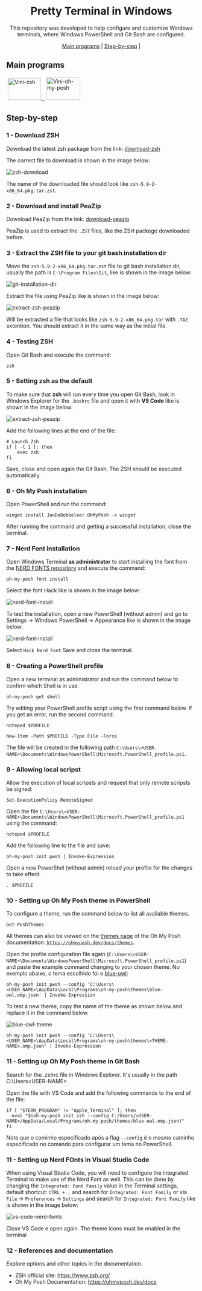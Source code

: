 <h1 align="center">Pretty Terminal in Windows</h1>

<p align="center">
    This repository was developed to help configure and customize Windows terminals, where Windows PowerShell and Git Bash are configured.
</p>

<p align="center">
    <a href="https://github.com/Vinicius999/pretty-terminal-windows#main-programs">Main programs</a> |
    <a href="https://github.com/Vinicius999/pretty-terminal-windows#step-by-step">Step-by-step</a> |
</p>


## Main programs 

<p style='margin: 20px 4px 32px;'>
    <a href="https://github.com/ohmyzsh/ohmyzsh/wiki/Installing-ZSH" target="_blank" rel="noopener noreferrer">
        <img src="https://github.com/Zsh-art/logo/blob/main/png/white_horizontal_icon.png?raw=true" alt="Vini-zsh" width="88" height="58" />
    </a>_
    <a href="https://ohmyposh.dev/" target="_blank" rel="noreferrer">
        <img src="https://raw.githubusercontent.com/jandedobbeleer/oh-my-posh/main/website/static/img/logo.png" alt="Vini-oh-my-posh" width="90" height="60" />
    </a>
</p>

## Step-by-step

### 1 - Download ZSH 

Download the latest zsh package from the link: [download-zsh](https://packages.msys2.org/package/zsh?repo=msys&variant=x86_64)

The correct file to download is shown in the image below:

![zsh-download](https://github.com/Vinicius999/pretty-terminal-windows/blob/main/images/link-download-zsh.png)

The name of the downloaded file should look like `zsh-5.9-2-x86_64.pkg.tar.zst`.


### 2 - Download and install PeaZip

Download PeaZip from the link: [download-peazip](https://peazip.github.io/index.html)

PeaZip is used to extract the `.ZST` files, like the ZSH packege downloaded before.


### 3 - Extract the ZSH file to your git bash installation dir

Move the `zsh-5.9-2-x86_64.pkg.tar.zst` file to git bash installation dir, usually the path is `C:\Program Files\Git`, like is shown in the image below:

![git-installation-dir](https://github.com/Vinicius999/pretty-terminal-windows/blob/main/images/git-installation-dir.png)

Extract the file using PeaZip like is shown in the image below:

![extract-zsh-peazip](https://github.com/Vinicius999/pretty-terminal-windows/blob/main/images/extract-zsh-peazip.png)

Will be extracted a file that looks like `zsh-5.9-2-x86_64.pkg.tar` with `.TAZ` extention. You should extract it in the same way as the initial file.

### 4 - Testing ZSH

Open Git Bash and execute the command:
```
zsh
```

### 5 - Setting zsh as the default

To make sure that **zsh** will run every time you open Git Bash, look in Windows Explorer for the `.bashrc` file and open it with **VS Code** like is shown in the image below:

![extract-zsh-peazip](https://github.com/Vinicius999/pretty-terminal-windows/blob/main/images/bashrc-file.png)

Add the following lines at the end of the file:

```
# Launch Zsh
if [ -t 1 ]; then
    exec zsh
fi
```

Save, close and open again the Git Bash. The ZSH should be executed automatically.

### 6 - Oh My Posh installation

Open PowerShell and run the command:

```
winget install JanDeDobbeleer.OhMyPosh -s winget
```

After running the command and getting a successful installation, close the terminal.


### 7 - Nerd Font installation

Open Windows Terminal **as administrator** to start installing the font from the [NERD FONTS repository](https://ohmyposh.dev/docs/installation/fonts) and execute the command:

```
oh-my-posh font install
```

Select the font Hack like is shown in the image below:

![nerd-font-install](https://github.com/Vinicius999/pretty-terminal-windows/blob/main/images/nerd-font-install.png)

To test the installation, open a new PowerShell (without admin) and go to Settings -> Windows PowerShell -> Appearance like is shown in the image below:

![nerd-font-install](https://github.com/Vinicius999/pretty-terminal-windows/blob/main/images/powershell-font.gif)

Select `Hack Nerd Font` Save and close the terminal.


### 8 - Creating a PowerShell profile

Open a new terminal as administrator and run the command below to confirm which Shell is in use.

```
oh-my-posh get shell
```

Try editing your PowerShell profile script using the first command below. If you get an error, run the second command.

```
notepad $PROFILE
```

```
New-Item -Path $PROFILE -Type File -Force
```

The file will be created in the following path `C:\Users\<USER-NAME>\Documents\WindowsPowerShell\Microsoft.PowerShell_profile.ps1`.

### 9 - Allowing local scripst

Allow the execution of local scripsts and request that only remote scripsts be signed:

```
Set-ExecutionPolicy RemoteSigned
```

Open the file `C:\Users\<USER-NAME>\Documents\WindowsPowerShell\Microsoft.PowerShell_profile.ps1` using the command:

```
notepad $PROFILE
```

Add the following line to the file and save:

```
oh-my-posh init pwsh | Invoke-Expression
```

Open a new PowerShel (without admin) reload your profile for the changes to take effect.

```
. $PROFILE
```

### 10 - Setting up Oh My Posh theme in PowerShell

To configure a theme, run the command below to list all available themes.

```
Get-PoshThemes
```

All themes can also be viewed on the [themes page](https://ohmyposh.dev/docs/themes) of the Oh My Posh documentation: [`https://ohmyposh.dev/docs/themes`](https://ohmyposh.dev/docs/themes).

Open the profile configuration file again (`C:\Users\<USER-NAME>\Documents\WindowsPowerShell\Microsoft.PowerShell_profile.ps1`) and paste the example command changing to your chosen theme. No exemplo abaixo, o tema escolhido foi o [blue-owl](https://ohmyposh.dev/docs/themes#blue-owl):

```
oh-my-posh init pwsh --config 'C:\Users\<USER_NAME>\AppData\Local\Programs\oh-my-posh\themes\blue-owl.omp.json' | Invoke-Expression
```

To test a new theme, copy the name of the theme as shown below and replace it in the command below.

![blue-owl-theme](https://github.com/Vinicius999/pretty-terminal-windows/blob/main/images/blue-owl-theme.png)

```
oh-my-posh init pwsh --config 'C:\Users\<USER_NAME>\AppData\Local\Programs\oh-my-posh\themes\<THEME-NAME>.omp.json' | Invoke-Expression
```

### 11 - Setting up Oh My Posh theme in Git Bash

Search for the .zshrc file in Windows Explorer. It's usually in the path C:\Users\<USER-NAME>

Open the file with VS Code and add the following commands to the end of the file:

```
if [ "$TERM_PROGRAM" != "Apple_Terminal" ]; then
  eval "$(oh-my-posh init zsh --config C:/Users/<USER-NAME>/AppData/Local/Programs/oh-my-posh/themes/blue-owl.omp.json)"
fi
```

Note que o cominho especificado após a flag `--config` é o mesmo caminho especificado no comando para configurar um tema no PowerShell.


### 11 - Setting up Nerd FOnts in Visual Studio Code

When using Visual Studio Code, you will need to configure the integrated Terminal to make use of the Nerd Font as well. This can be done by changing the `Integrated: Font Family` value in the Terminal settings, default shortcut: `CTRL + ,` and search for `Integrated: Font Family` or via `File` -> `Preferences` -> `Settings` and search for `Integrated: Font Family` like is shown in the image below:

![vs-code-nerd-fonts](https://github.com/Vinicius999/pretty-terminal-windows/blob/main/images/vs-code-nerd-fonts.gif)

Close VS Code e open again. The theme icons must be enabled in the terminal

### 12 - References and documentation

Explore options and other topics in the documentation.
- ZSH official site: https://www.zsh.org/
- Oh My Posh Documentation: https://ohmyposh.dev/docs
